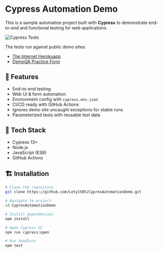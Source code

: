 # Cypress Automation Demo

This is a sample automation project built with **Cypress** to demonstrate end-to-end and functional testing for web applications.

![Cypress Tests](https://github.com/Lety1585/CypresAutomationDemo/actions/workflows/cypress-tests.yml/badge.svg)


The tests run against public demo sites:
- [The Internet Herokuapp](https://the-internet.herokuapp.com/login)
- [DemoQA Practice Form](https://demoqa.com/automation-practice-form)

## 🚀 Features
- End-to-end testing
- Web UI & form automation
- Environment config with `cypress.env.json`
- CI/CD ready with GitHub Actions
- Ignores demo site uncaught exceptions for stable runs
- Parameterized tests with reusable test data

## 🧰 Tech Stack
- Cypress 13+
- Node.js
- JavaScript (ES6)
- GitHub Actions

## 🏗️ Installation
```bash
# Clone the repository
git clone https://github.com/Lety1585/CypresAutomationDemo.git

# Navigate to project
cd CypresAutomationDemo

# Install dependencies
npm install

# Open Cypress UI
npm run cypress:open

# Run headless
npm test
